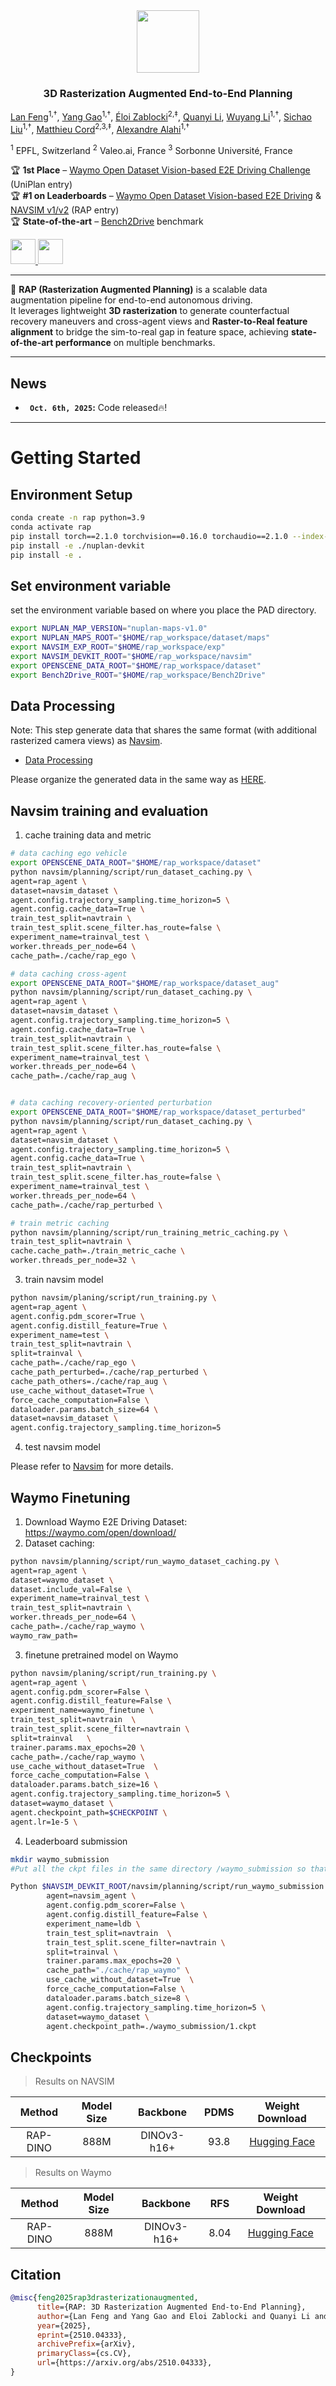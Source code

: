 <div align="center">
  <img src="docs/rap_logo.png" width="100">
  <h3>3D Rasterization Augmented End-to-End Planning</h3>
</div>

[Lan Feng](https://alan-lanfeng.github.io/)<sup>1,†</sup>, 
[Yang Gao](https://people.epfl.ch/yang.gao?lang=en/)<sup>1,†</sup>, 
[Éloi Zablocki](https://eloiz.github.io/)<sup>2,‡</sup>, 
[Quanyi Li](https://quanyili.github.io/), 
[Wuyang Li](https://wymancv.github.io/wuyang.github.io/)<sup>1,†</sup>, 
[Sichao Liu](https://sites.google.com/view/sichao-liu/home)<sup>1,†</sup>, 
[Matthieu Cord](https://cord.isir.upmc.fr/)<sup>2,3,‡</sup>, 
[Alexandre Alahi](https://people.epfl.ch/alexandre.alahi)<sup>1,†</sup>  

<sup>1</sup> EPFL, Switzerland <sup>2</sup> Valeo.ai, France <sup>3</sup> Sorbonne Université, France  

🏆 **1st Place** – [Waymo Open Dataset Vision-based E2E Driving Challenge](https://waymo.com/open/challenges/) (UniPlan entry)  
🏆 **#1 on Leaderboards** – [Waymo Open Dataset Vision-based E2E Driving](https://waymo.com/open/challenges/2025/e2e-driving/) & [NAVSIM v1/v2](https://huggingface.co/spaces/AGC2024-P/e2e-driving-navtest) (RAP entry)  
🏆 **State-of-the-art** – [Bench2Drive](https://thinklab-sjtu.github.io/Bench2Drive/) benchmark

<a href="https://alan-lanfeng.github.io/RAP" target="_blank">
  <img src="https://img.shields.io/badge/_Project_Page-1d72b8?style=for-the-badge&logo=google-chrome&logoColor=white" height="40">
</a>
<a href="https://arxiv.org/abs/2510.04333" target="_blank">
  <img src="https://img.shields.io/badge/_Arxiv-1d72b8?style=for-the-badge&logo=google-chrome&logoColor=white" height="40">
</a>
<!-- [![Paper](https://img.shields.io/badge/Paper-arXiv-red)](https://arxiv.org/abs/xxxx.xxxxx) -->
</div>

---

🚗 **RAP (Rasterization Augmented Planning)** is a scalable data augmentation pipeline for end-to-end autonomous driving.  
It leverages lightweight **3D rasterization** to generate counterfactual recovery maneuvers and cross-agent views and **Raster-to-Real feature alignment** to bridge the sim-to-real gap in feature space, achieving **state-of-the-art performance** on multiple benchmarks.


---

## News
* **` Oct. 6th, 2025`:** Code released🔥!

---

# Getting Started

## Environment Setup
```bash
conda create -n rap python=3.9 
conda activate rap
pip install torch==2.1.0 torchvision==0.16.0 torchaudio==2.1.0 --index-url https://download.pytorch.org/whl/cu121
pip install -e ./nuplan-devkit
pip install -e .
```

## Set environment variable
set the environment variable based on where you place the PAD directory. 
```bash
export NUPLAN_MAP_VERSION="nuplan-maps-v1.0"
export NUPLAN_MAPS_ROOT="$HOME/rap_workspace/dataset/maps"
export NAVSIM_EXP_ROOT="$HOME/rap_workspace/exp"
export NAVSIM_DEVKIT_ROOT="$HOME/rap_workspace/navsim"
export OPENSCENE_DATA_ROOT="$HOME/rap_workspace/dataset"
export Bench2Drive_ROOT="$HOME/rap_workspace/Bench2Drive"
```
## Data Processing
Note: This step generate data that shares the same format (with additional rasterized camera views) as [Navsim](https://github.com/autonomousvision/navsim).
- [Data Processing](process_data/README.md)

Please organize the generated data in the same way as [HERE](https://github.com/autonomousvision/navsim/blob/main/docs/install.md).

## Navsim training and evaluation
1. cache training data and metric
```bash
# data caching ego vehicle
export OPENSCENE_DATA_ROOT="$HOME/rap_workspace/dataset"
python navsim/planning/script/run_dataset_caching.py \
agent=rap_agent \
dataset=navsim_dataset \
agent.config.trajectory_sampling.time_horizon=5 \
agent.config.cache_data=True \
train_test_split=navtrain \
train_test_split.scene_filter.has_route=false \
experiment_name=trainval_test \
worker.threads_per_node=64 \
cache_path=./cache/rap_ego \

# data caching cross-agent
export OPENSCENE_DATA_ROOT="$HOME/rap_workspace/dataset_aug"
python navsim/planning/script/run_dataset_caching.py \
agent=rap_agent \
dataset=navsim_dataset \
agent.config.trajectory_sampling.time_horizon=5 \
agent.config.cache_data=True \
train_test_split=navtrain \
train_test_split.scene_filter.has_route=false \
experiment_name=trainval_test \
worker.threads_per_node=64 \
cache_path=./cache/rap_aug \


# data caching recovery-oriented perturbation
export OPENSCENE_DATA_ROOT="$HOME/rap_workspace/dataset_perturbed"
python navsim/planning/script/run_dataset_caching.py \
agent=rap_agent \
dataset=navsim_dataset \
agent.config.trajectory_sampling.time_horizon=5 \
agent.config.cache_data=True \
train_test_split=navtrain \
train_test_split.scene_filter.has_route=false \
experiment_name=trainval_test \
worker.threads_per_node=64 \
cache_path=./cache/rap_perturbed \

# train metric caching
python navsim/planning/script/run_training_metric_caching.py \
train_test_split=navtrain \
cache.cache_path=./train_metric_cache \
worker.threads_per_node=32 \
```

3. train navsim model
```bash
python navsim/planing/script/run_training.py \
agent=rap_agent \
agent.config.pdm_scorer=True \
agent.config.distill_feature=True \
experiment_name=test \
train_test_split=navtrain \
split=trainval \
cache_path=./cache/rap_ego \
cache_path_perturbed=./cache/rap_perturbed \
cache_path_others=./cache/rap_aug \
use_cache_without_dataset=True \
force_cache_computation=False \
dataloader.params.batch_size=64 \
dataset=navsim_dataset \
agent.config.trajectory_sampling.time_horizon=5
```
4. test navsim model

Please refer to [Navsim](https://github.com/autonomousvision/navsim) for more details.

## Waymo Finetuning
1. Download Waymo E2E Driving Dataset: https://waymo.com/open/download/
2. Dataset caching:
```bash
python navsim/planning/script/run_waymo_dataset_caching.py \
agent=rap_agent \
dataset=waymo_dataset \
dataset.include_val=False \
experiment_name=trainval_test \
train_test_split=navtrain \
worker.threads_per_node=64 \
cache_path=./cache/rap_waymo \
waymo_raw_path=
```
3. finetune pretrained model on Waymo
```bash
python navsim/planing/script/run_training.py \
agent=rap_agent \
agent.config.pdm_scorer=False \
agent.config.distill_feature=False \
experiment_name=waymo_finetune \
train_test_split=navtrain  \
train_test_split.scene_filter=navtrain \
split=trainval   \
trainer.params.max_epochs=20 \
cache_path=./cache/rap_waymo \
use_cache_without_dataset=True  \
force_cache_computation=False \
dataloader.params.batch_size=16 \
agent.config.trajectory_sampling.time_horizon=5 \
dataset=waymo_dataset \
agent.checkpoint_path=$CHECKPOINT \
agent.lr=1e-5 \
```

4. Leaderboard submission
```bash
mkdir waymo_submission
#Put all the ckpt files in the same directory /waymo_submission so that it can run ensembling

Python $NAVSIM_DEVKIT_ROOT/navsim/planning/script/run_waymo_submission.py \
        agent=navsim_agent \
        agent.config.pdm_scorer=False \
        agent.config.distill_feature=False \
        experiment_name=ldb \
        train_test_split=navtrain  \
        train_test_split.scene_filter=navtrain \
        split=trainval \
        trainer.params.max_epochs=20 \
        cache_path="./cache/rap_waymo" \
        use_cache_without_dataset=True  \
        force_cache_computation=False \
        dataloader.params.batch_size=8 \
        agent.config.trajectory_sampling.time_horizon=5 \
        dataset=waymo_dataset \
        agent.checkpoint_path=./waymo_submission/1.ckpt
```
## Checkpoints
> Results on NAVSIM

| Method | Model Size | Backbone | PDMS | Weight Download |
| :---: | :---: | :---: | :---:  | :---: |
| RAP-DINO | 888M | DINOv3-h16+ | 93.8 | [Hugging Face](https://huggingface.co/Lanl11/RAP_ckpts/tree/main) |

> Results on Waymo

| Method | Model Size | Backbone | RFS | Weight Download |
| :---: | :---: | :---: | :---:  | :---: |
| RAP-DINO | 888M | DINOv3-h16+ | 8.04 | [Hugging Face](https://huggingface.co/Lanl11/RAP_ckpts/tree/main) |


## Citation

```bibtex
@misc{feng2025rap3drasterizationaugmented,
      title={RAP: 3D Rasterization Augmented End-to-End Planning}, 
      author={Lan Feng and Yang Gao and Eloi Zablocki and Quanyi Li and Wuyang Li and Sichao Liu and Matthieu Cord and Alexandre Alahi},
      year={2025},
      eprint={2510.04333},
      archivePrefix={arXiv},
      primaryClass={cs.CV},
      url={https://arxiv.org/abs/2510.04333}, 
}
```